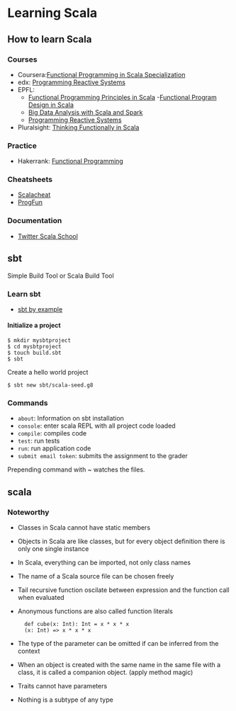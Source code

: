 # Learning Scala

## How to learn Scala

### Courses

- Coursera:[Functional Programming in Scala Specialization](https://www.coursera.org/specializations/scala)
- edx: [Programming Reactive Systems](https://www.edx.org/course/programming-reactive-systems)
- EPFL:
  - [Functional Programming Principles in Scala](https://courseware.epfl.ch/courses/course-v1:EPFL+progfun1+2018_T1/about)
  -[Functional Program Design in Scala](https://courseware.epfl.ch/courses/course-v1:EPFL+progfun2+2018_T1/about)
  - [Big Data Analysis with Scala and Spark](https://courseware.epfl.ch/courses/course-v1:EPFL+scala-spark-big-data+2018-T1/about)
  - [Programming Reactive Systems](https://courseware.epfl.ch/courses/course-v1:EPFL+scala-reactive+2018_t3/about)
- Pluralsight: [Thinking Functionally in Scala](https://app.pluralsight.com/library/courses/scala-thinking-functionally/table-of-contents)

### Practice

- Hakerrank: [Functional Programming](https://www.hackerrank.com/domains/fp)

### Cheatsheets

- [Scalacheat](https://docs.scala-lang.org/cheatsheets/index.html)
- [ProgFun](https://github.com/lampepfl/progfun-wiki/blob/gh-pages/CheatSheet.md)

### Documentation

- [Twitter Scala School](http://twitter.github.io/scala_school/)


## sbt

Simple Build Tool or Scala Build Tool

### Learn sbt

- [sbt by example](https://www.scala-sbt.org/1.x/docs/sbt-by-example.html)

#### Initialize a project

```
$ mkdir mysbtproject
$ cd mysbtproject
$ touch build.sbt
$ sbt
```

Create a hello world project

```
$ sbt new sbt/scala-seed.g8
```

### Commands

- `about`: Information on sbt installation
- `console`: enter scala REPL with all project code loaded
- `compile`: compiles code
- `test`: run tests
- `run`: run application code
- `submit email token`: submits the assignment to the grader

Prepending  command with ~ watches the files.

## scala

### Noteworthy

- Classes in Scala cannot have static members
- Objects in Scala are like classes, but for every object definition there is only one single instance
- In Scala, everything can be imported, not only class names
- The name of a Scala source file can be chosen freely
- Tail recursive function oscilate between expression and the function call when evaluated

- Anonymous functions are also called function literals

        def cube(x: Int): Int = x * x * x
        (x: Int) => x * x * x

- The type of the parameter can be omitted if can be inferred from the context
- When an object is created with the same name in the same file with a class, it is called a companion object. (apply method magic)
- Traits cannot have parameters
- Nothing is a subtype of any type
